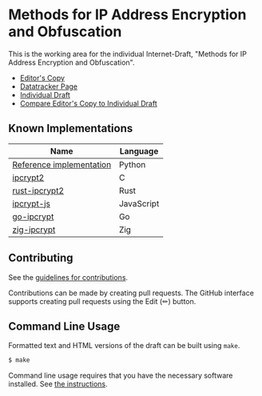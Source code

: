 <!-- regenerate: on (set to off if you edit this file) -->

# Methods for IP Address Encryption and Obfuscation

This is the working area for the individual Internet-Draft, "Methods for IP Address Encryption and Obfuscation".

* [Editor's Copy](https://jedisct1.github.io/draft-denis-ipcrypt/#go.draft-denis-ipcrypt.html)
* [Datatracker Page](https://datatracker.ietf.org/doc/draft-denis-ipcrypt)
* [Individual Draft](https://datatracker.ietf.org/doc/html/draft-denis-ipcrypt)
* [Compare Editor's Copy to Individual Draft](https://jedisct1.github.io/draft-denis-ipcrypt/#go.draft-denis-ipcrypt.diff)


## Known Implementations

| Name                                                                                                   | Language   |
| ------------------------------------------------------------------------------------------------------ | ---------- |
| [Reference implementation](https://github.com/jedisct1/draft-denis-ipcrypt/reference-implementations/) | Python     |
| [ipcrypt2](https://github.com/jedisct1/ipcrypt2)                                                       | C          |
| [rust-ipcrypt2](https://github.com/jedisct1/rust-ipcrypt2)                                             | Rust       |
| [ipcrypt-js](https://www.npmjs.com/package/ipcrypt)                                                    | JavaScript |
| [go-ipcrypt](https://github.com/jedisct1/go-ipcrypt)                                                   | Go         |
| [zig-ipcrypt](https://github.com/jedisct1/zig-ipcrypt)                                                 | Zig        |

## Contributing

See the
[guidelines for contributions](https://github.com/jedisct1/draft-denis-ipcrypt/blob/main/CONTRIBUTING.md).

Contributions can be made by creating pull requests.
The GitHub interface supports creating pull requests using the Edit (✏) button.


## Command Line Usage

Formatted text and HTML versions of the draft can be built using `make`.

```sh
$ make
```

Command line usage requires that you have the necessary software installed.  See
[the instructions](https://github.com/martinthomson/i-d-template/blob/main/doc/SETUP.md).

